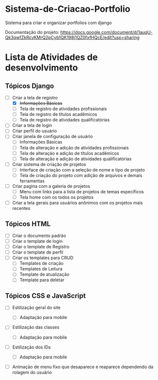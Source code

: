 # Sistema-de-Criacao-Portfolio
Sistema para criar e organizar portfolios com django


Documentação do projeto: https://docs.google.com/document/d/1auqU-Qk3qwfZkRcvKMrQ2pCyb1QK198j1QZ0fxfHQcE/edit?usp=sharing
# Lista de Atividades de desenvolvimento
## Tópicos Django
- [ ] Criar a tela de registro
  - [X] ~~Informações Básicas~~
  - [ ] Tela de registro de atividades profissionais
  - [ ] Tela de registro de títulos acadêmicos
  - [ ] Tela de registro de atividades qualificatórias
- [ ] Criar a tela de login
- [ ] Criar perfil do usuário
- [ ] Criar janela de configuração de usuário
  - [ ] Informações Básicas
  - [ ] Tela de alteração e adição de atividades profissionais
  - [ ] Tela de alteração e adição de títulos acadêmicos
  - [ ] Tela de alteração e adição de atividades qualificatórias
- [ ] Criar sistema de criação de projetos
  - [ ] Interface de criação com a seleção de nome e tipo de projeto
  - [ ] Tela de criação do projeto com adição de arquivos e demais ferramentas
- [ ] Criar pagina com a galeria de projetos
  - [ ] Menu com links para a lista de projetos de temas específicos
  - [ ] Tela home com os todos os projetos
- [ ] Criar a tela gerais para usuários anônimos com os projetos mais recentes

## Tópicos HTML
- [ ] Criar o documento padrão
- [ ] Criar o template de login
- [ ] Criar o template de Registro
- [ ] Criar o template de perfil
- [ ] Criar os templates para CRUD
  - [ ] Templates de criação
  - [ ] Templates de Leitura
  - [ ] Template de atualização
  - [ ] Template para deletar

## Tópicos CSS e JavaScript
- [ ] Estilização geral do site
  - [ ] Adaptação para mobile
- [ ] Estilização das classes
  - [ ] Adaptação para mobile
- [ ] Estilização dos IDs
  - [ ] Adaptação para mobile
- [ ] Animação de menu fixo que desaparece e reaparece dependendo da rolagem do usuário

